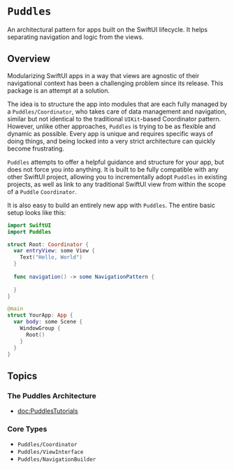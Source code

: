 # ``Puddles``


An architectural pattern for apps built on the SwiftUI lifecycle. It helps separating navigation and logic from the views.

## Overview

Modularizing SwiftUI apps in a way that views are agnostic of their navigational context has been a challenging problem since its release. This package is an attempt at a solution.

The idea is to structure the app into modules that are each fully managed by a ``Puddles/Coordinator``, who takes care of data management and navigation, similar but not identical to the traditional `UIKit`-based Coordinator pattern. However, unlike other approaches, `Puddles` is trying to be as flexible and dynamic as possible. Every app is unique and requires specific ways of doing things, and being locked into a very strict architecture can quickly become frustrating. 

`Puddles` attempts to offer a helpful guidance and structure for your app, but does not force you into anything. It is built to be fully compatible with any other SwiftUI project, allowing you to incrementally adopt `Puddles` in existing projects, as well as link to any traditional SwiftUI view from within the scope of a `Puddle` `Coordinator`.

It is also easy to build an entirely new app with `Puddles`. The entire basic setup looks like this:

```swift
import SwiftUI
import Puddles

struct Root: Coordinator {
  var entryView: some View {
    Text("Hello, World")
  }
  
  func navigation() -> some NavigationPattern {
    
  }
}

@main
struct YourApp: App {
  var body: some Scene {
    WindowGroup {
      Root()
    }
  }
}
```

## Topics

### The Puddles Architecture

- <doc:PuddlesTutorials>

### Core Types

- ``Puddles/Coordinator``
- ``Puddles/ViewInterface``
- ``Puddles/NavigationBuilder``
